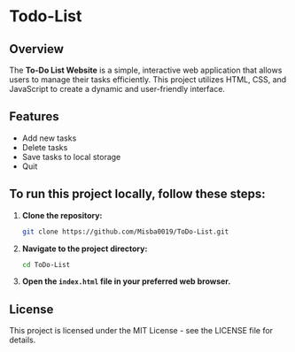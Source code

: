 # Todo-List
## Overview
The **To-Do List Website** is a simple, interactive web application that allows users to manage their tasks efficiently. 
This project utilizes HTML, CSS, and JavaScript to create a dynamic and user-friendly interface.

## Features
- Add new tasks
- Delete tasks
- Save tasks to local storage
- Quit

## To run this project locally, follow these steps:
1. **Clone the repository:**
    ```bash
    git clone https://github.com/Misba0019/ToDo-List.git
    ```

2. **Navigate to the project directory:**
    ```bash
    cd ToDo-List
    ```

3. **Open the `index.html` file in your preferred web browser.**

## License
This project is licensed under the MIT License - see the LICENSE file for details.